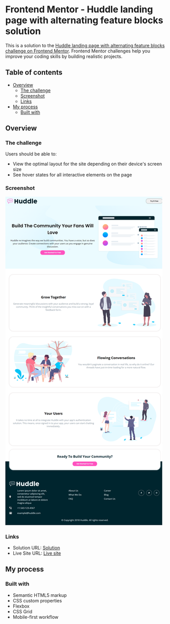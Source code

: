 # Frontend Mentor - Huddle landing page with alternating feature blocks solution

This is a solution to the [Huddle landing page with alternating feature blocks challenge on Frontend Mentor](https://www.frontendmentor.io/challenges/huddle-landing-page-with-alternating-feature-blocks-5ca5f5981e82137ec91a5100). Frontend Mentor challenges help you improve your coding skills by building realistic projects. 

## Table of contents

- [Overview](#overview)
  - [The challenge](#the-challenge)
  - [Screenshot](#screenshot)
  - [Links](#links)
- [My process](#my-process)
  - [Built with](#built-with)

## Overview

### The challenge

Users should be able to:

- View the optimal layout for the site depending on their device's screen size
- See hover states for all interactive elements on the page

### Screenshot

![](./mnmkato.github.io_huddle-alternate-blocks_.png)

### Links

- Solution URL: [Solution](https://github.com/mnmkato/huddle-alternate-blocks/)
- Live Site URL: [Live site](https://mnmkato.github.io/huddle-alternate-blocks/)

## My process

### Built with

- Semantic HTML5 markup
- CSS custom properties
- Flexbox
- CSS Grid
- Mobile-first workflow

